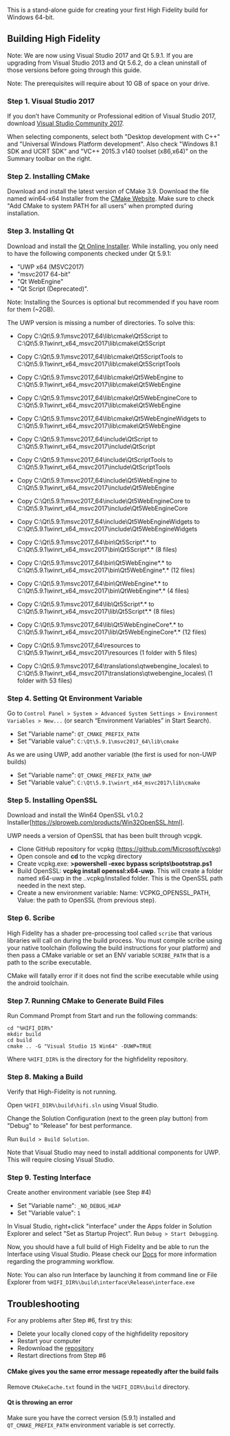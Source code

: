 This is a stand-alone guide for creating your first High Fidelity build for Windows 64-bit.

## Building High Fidelity
Note: We are now using Visual Studio 2017 and Qt 5.9.1. If you are upgrading from Visual Studio 2013 and Qt 5.6.2, do a clean uninstall of those versions before going through this guide. 

Note: The prerequisites will require about 10 GB of space on your drive.

### Step 1. Visual Studio 2017

If you don’t have Community or Professional edition of Visual Studio 2017, download [Visual Studio Community 2017](https://www.visualstudio.com/downloads/). 

When selecting components, select both "Desktop development with C++" and "Universal Windows Platform development".
Also check "Windows 8.1 SDK and UCRT SDK" and "VC++ 2015.3 v140 toolset (x86,x64)" on the Summary toolbar on the right.

### Step 2. Installing CMake

Download and install the latest version of CMake 3.9. Download the file named  win64-x64 Installer from the [CMake Website](https://cmake.org/download/). Make sure to check "Add CMake to system PATH for all users" when prompted during installation.

### Step 3. Installing Qt

Download and install the [Qt Online Installer](https://www.qt.io/download-open-source/?hsCtaTracking=f977210e-de67-475f-a32b-65cec207fd03%7Cd62710cd-e1db-46aa-8d4d-2f1c1ffdacea). While installing, you only need to have the following components checked under Qt 5.9.1:

* "UWP x64 (MSVC2017)
* "msvc2017 64-bit"
* "Qt WebEngine"
* "Qt Script (Deprecated)".

Note: Installing the Sources is optional but recommended if you have room for them (~2GB). 

The UWP version is missing a number of directories.  To solve this:

* Copy C:\Qt\5.9.1\msvc2017_64\lib\cmake\Qt5Script to C:\Qt\5.9.1\winrt_x64_msvc2017\lib\cmake\Qt5Script
* Copy C:\Qt\5.9.1\msvc2017_64\lib\cmake\Qt5ScriptTools to C:\Qt\5.9.1\winrt_x64_msvc2017\lib\cmake\Qt5ScriptTools
* Copy C:\Qt\5.9.1\msvc2017_64\lib\cmake\Qt5WebEngine to C:\Qt\5.9.1\winrt_x64_msvc2017\lib\cmake\Qt5WebEngine
* Copy C:\Qt\5.9.1\msvc2017_64\lib\cmake\Qt5WebEngineCore to C:\Qt\5.9.1\winrt_x64_msvc2017\lib\cmake\Qt5WebEngine
* Copy C:\Qt\5.9.1\msvc2017_64\lib\cmake\Qt5WebEngineWidgets to C:\Qt\5.9.1\winrt_x64_msvc2017\lib\cmake\Qt5WebEngine

* Copy C:\Qt\5.9.1\msvc2017_64\include\QtScript to C:\Qt\5.9.1\winrt_x64_msvc2017\include\QtScript
* Copy C:\Qt\5.9.1\msvc2017_64\include\QtScriptTools to C:\Qt\5.9.1\winrt_x64_msvc2017\include\QtScriptTools
* Copy C:\Qt\5.9.1\msvc2017_64\include\Qt5WebEngine to C:\Qt\5.9.1\winrt_x64_msvc2017\include\Qt5WebEngine
* Copy C:\Qt\5.9.1\msvc2017_64\include\Qt5WebEngineCore to C:\Qt\5.9.1\winrt_x64_msvc2017\include\Qt5WebEngineCore
* Copy C:\Qt\5.9.1\msvc2017_64\include\Qt5WebEngineWidgets to C:\Qt\5.9.1\winrt_x64_msvc2017\include\Qt5WebEngineWidgets

* Copy C:\Qt\5.9.1\msvc2017_64\bin\Qt5Script*.* to C:\Qt\5.9.1\winrt_x64_msvc2017\bin\Qt5Script*.* (8 files)
* Copy C:\Qt\5.9.1\msvc2017_64\bin\Qt5WebEngine*.* to C:\Qt\5.9.1\winrt_x64_msvc2017\bin\Qt5WebEngine*.* (12 files)
* Copy C:\Qt\5.9.1\msvc2017_64\bin\QtWebEngine*.* to C:\Qt\5.9.1\winrt_x64_msvc2017\bin\QtWebEngine*.* (4 files)

* Copy C:\Qt\5.9.1\msvc2017_64\lib\Qt5Script*.* to C:\Qt\5.9.1\winrt_x64_msvc2017\lib\Qt5Script*.* (8 files)
* Copy C:\Qt\5.9.1\msvc2017_64\lib\Qt5WebEngineCore*.* to C:\Qt\5.9.1\winrt_x64_msvc2017\lib\Qt5WebEngineCore*.* (12 files)

* Copy C:\Qt\5.9.1\msvc2017_64\resources to C:\Qt\5.9.1\winrt_x64_msvc2017\resources (1 folder with 5 files)

* Copy C:\Qt\5.9.1\msvc2017_64\translations\qtwebengine_locales\ to C:\Qt\5.9.1\winrt_x64_msvc2017\translations\qtwebengine_locales\ (1 folder with 53 files)


### Step 4. Setting Qt Environment Variable

Go to `Control Panel > System > Advanced System Settings > Environment Variables > New...` (or search “Environment Variables” in Start Search).
* Set "Variable name": `QT_CMAKE_PREFIX_PATH`
* Set "Variable value": `C:\Qt\5.9.1\msvc2017_64\lib\cmake` 

As we are using UWP, add another variable (the first is used for non-UWP builds)
* Set "Variable name": `QT_CMAKE_PREFIX_PATH_UWP`
* Set "Variable value": `C:\Qt\5.9.1\winrt_x64_msvc2017\lib\cmake` 

### Step 5. Installing OpenSSL

Download and install the Win64 OpenSSL v1.0.2 Installer[https://slproweb.com/products/Win32OpenSSL.html].

UWP needs a version of OpenSSL that has been built through vcpgk.
* Clone GitHub repository for vcpkg (<https://github.com/Microsoft/vcpkg>)
* Open console and __cd__ to the vcpkg directory
* Create vcpkg.exe: __>powershell -exec bypass scripts\bootstrap.ps1__
* Build OpenSSL: __vcpkg install openssl:x64-uwp__.  This will create a folder named x64-uwp in the ..vcpkg/installed folder.  This is the OpenSSL path needed in the next step.
* Create a new environment variable: Name: VCPKG_OPENSSL_PATH,  Value: the path to OpenSSL (from previous step).


### Step 6. Scribe

High Fidelity has a shader pre-processing tool called `scribe` that various libraries will call on during the build process. You must compile scribe using your native toolchain (following the build instructions for your platform) and then pass a CMake variable or set an ENV variable `SCRIBE_PATH` that is a path to the scribe executable.

CMake will fatally error if it does not find the scribe executable while using the android toolchain.
### Step 7. Running CMake to Generate Build Files

Run Command Prompt from Start and run the following commands:
```
cd "%HIFI_DIR%"
mkdir build
cd build
cmake .. -G "Visual Studio 15 Win64" -DUWP=TRUE
```
    
Where `%HIFI_DIR%` is the directory for the highfidelity repository.     

### Step 8. Making a Build
Verify that High-Fidelity is not running.

Open `%HIFI_DIR%\build\hifi.sln` using Visual Studio.

Change the Solution Configuration (next to the green play button) from "Debug" to "Release" for best performance.

Run `Build > Build Solution`.

Note that Visual Studio may need to install additional components for UWP.  This will require closing Visual Studio.
### Step 9. Testing Interface

Create another environment variable (see Step #4)
* Set "Variable name": `_NO_DEBUG_HEAP`
* Set "Variable value": `1`

In Visual Studio, right+click "interface" under the Apps folder in Solution Explorer and select "Set as Startup Project". Run `Debug > Start Debugging`.

Now, you should have a full build of High Fidelity and be able to run the Interface using Visual Studio. Please check our [Docs](https://wiki.highfidelity.com/wiki/Main_Page) for more information regarding the programming workflow.

Note: You can also run Interface by launching it from command line or File Explorer from `%HIFI_DIR%\build\interface\Release\interface.exe`

## Troubleshooting

For any problems after Step #6, first try this: 
* Delete your locally cloned copy of the highfidelity repository
* Restart your computer
* Redownload the [repository](https://github.com/highfidelity/hifi) 
* Restart directions from Step #6

#### CMake gives you the same error message repeatedly after the build fails

Remove `CMakeCache.txt` found in the `%HIFI_DIR%\build` directory.

#### Qt is throwing an error

Make sure you have the correct version (5.9.1) installed and `QT_CMAKE_PREFIX_PATH` environment variable is set correctly.
